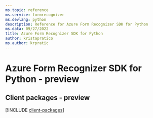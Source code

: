 ```yaml
---
ms.topic: reference
ms.service: formrecognizer
ms.devlang: python
description: Reference for Azure Form Recognizer SDK for Python
ms.data: 09/27/2022
title: Azure Form Recognizer SDK for Python
author: kristapratico
ms.author: krpratic
---
```

# Azure Form Recognizer SDK for Python - preview

## Client packages - preview
[!INCLUDE [client-packages](form-recognizer-client-index.md)]